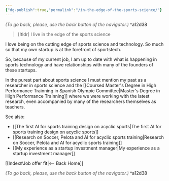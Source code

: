 ```yaml
---
{"dg-publish":true,"permalink":"/in-the-edge-of-the-sports-science/"}
---
```




<div class="transclusion internal-embed is-loaded"><div class="markdown-embed">




<font color="#595959">*(To go back, please, use the back button of the navigator.)*</font> 
^a12d38



</div></div>


> [!tldr]
> I live in the edge of the sports science

I love being on the cutting edge of sports science and technology. So much so that my own startup is at the forefront of sportstech. 

So, because of my current job, I am up to date with what is happening in sports technology and have relationships with many of the founders of these startups.

In the purest part about sports science I must mention my past as a researcher in sports science and the [[Coursed Master's Degree in High Performance Trainning in Spanish Olympic Committee|Master's Degree in High Performance Trainning]] where we were working with the latest research, even accompanied by many of the researchers themselves as teachers. 

See also:
- [[The first AI for sports training design on acyclic sports|The first AI for sports training design on acyclic sports]]
- [[Research on Soccer, Pelota and AI for acyclic sports training|Research on Soccer, Pelota and AI for acyclic sports training]]
- [[My experience as a startup investment manager|My experience as a startup investment manager]]


<div class="transclusion internal-embed is-loaded"><div class="markdown-embed">





[[Index#Job offer fit|<-- Back Home]]

<div class="transclusion internal-embed is-loaded"><div class="markdown-embed">




<font color="#595959">*(To go back, please, use the back button of the navigator.)*</font> 
^a12d38



</div></div>


</div></div>

